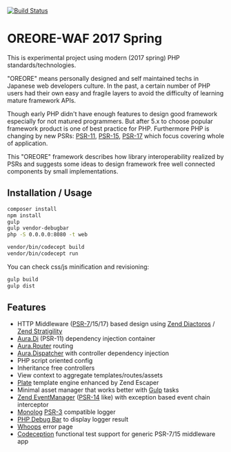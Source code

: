 [![Build Status](https://travis-ci.org/tanakahisateru/oreore-waf-2017-spring.svg?branch=master)](https://travis-ci.org/tanakahisateru/oreore-waf-2017-spring)

# OREORE-WAF 2017 Spring

This is experimental project using modern (2017 spring) PHP standards/technologies.

"OREORE" means personally designed and self maintained techs in Japanese web developers culture. In the past,
a certain number of PHP users had their own easy and fragile layers to avoid the difficulty of learning
mature framework APIs.

Though early PHP didn't have enough features to design good framework especially for not matured programmers.
But after 5.x to choose popular framework product is one of best practice for PHP. Furthermore PHP is changing
by new PSRs:
[PSR-11](https://github.com/container-interop/fig-standards/blob/master/proposed/container.md),
[PSR-15](https://github.com/php-fig/fig-standards/tree/master/proposed/http-middleware),
[PSR-17](https://github.com/php-fig/fig-standards/tree/master/proposed/http-factory)
which focus covering whole of application.

This "OREORE" framework describes how library interoperability realized by PSRs and suggests some ideas
to design framework free well connected components by small implementations. 

## Installation / Usage

```bash
composer install
npm install
gulp
gulp vendor-debugbar
php -S 0.0.0.0:8080 -t web
```

```bash
vendor/bin/codecept build
vendor/bin/codecept run
```

You can check css/js minification and revisioning:
```bash
gulp build
gulp dist
```

## Features

- HTTP Middleware ([PSR-7](http://www.php-fig.org/psr/psr-7/)/15/17) based design using
[Zend Diactoros](https://zendframework.github.io/zend-diactoros/) /
[Zend Stratigility](https://docs.zendframework.com/zend-stratigility/)
- [Aura.Di](https://github.com/auraphp/Aura.Di) (PSR-11) dependency injection container
- [Aura.Router](https://github.com/auraphp/Aura.Router) routing
- [Aura.Dispatcher](https://github.com/auraphp/Aura.Dispatcher) with controller dependency injection
- PHP script oriented config
- Inheritance free controllers
- View context to aggregate templates/routes/assets
- [Plate](http://platesphp.com/) template engine enhanced by Zend Escaper
- Minimal asset manager that works better with [Gulp](http://gulpjs.com/) tasks
- [Zend EventManager](https://zendframework.github.io/zend-eventmanager/) ([PSR-14](https://github.com/php-fig/fig-standards/blob/master/proposed/event-manager.md) like) with exception based event chain interceptor
- [Monolog](https://seldaek.github.io/monolog/) [PSR-3](http://www.php-fig.org/psr/psr-3/) compatible logger
- [PHP Debug Bar](http://phpdebugbar.com/) to display logger result
- [Whoops](https://filp.github.io/whoops/) error page
- [Codeception](http://codeception.com/) functional test support for generic PSR-7/15 middleware app
